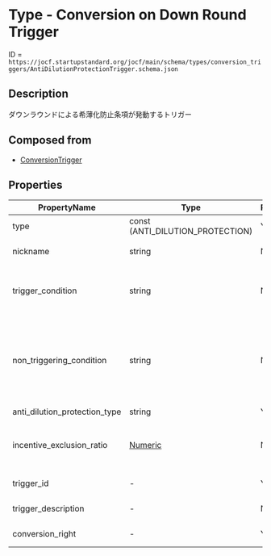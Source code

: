 # Type - Conversion on Down Round Trigger

ID = `https://jocf.startupstandard.org/jocf/main/schema/types/conversion_triggers/AntiDilutionProtectionTrigger.schema.json`

## Description
ダウンラウンドによる希薄化防止条項が発動するトリガー

## Composed from
- [ConversionTrigger](../../primitives/types/conversion_triggers/ConversionTrigger.md)

## Properties

| PropertyName | Type | Required | Description |
|-------------|------|----------|-------------|
| type | const (ANTI_DILUTION_PROTECTION) | Yes |  |
| nickname | string | No | トリガーのニックネーム |
| trigger_condition | string | No | 希薄化防止が発動可能となる条件を説明する法的な文言 |
| non_triggering_condition | string | No | 希薄化防止が発動可能となる条件を満たした上で、希薄化防止による転換を実施しない条件を説明する法的な文言 |
| anti_dilution_protection_type | string | Yes | 希薄化防止種別 |
| incentive_exclusion_ratio | [Numeric](../../types/Numeric.md) | No | 希薄化防止対象から除外される従業員インセンティブの比率 |
| trigger_id | - | Yes | ConversionTriggerから継承 |
| trigger_description | - | No | ConversionTriggerから継承 |
| conversion_right | - | Yes | ConversionTriggerから継承 |
